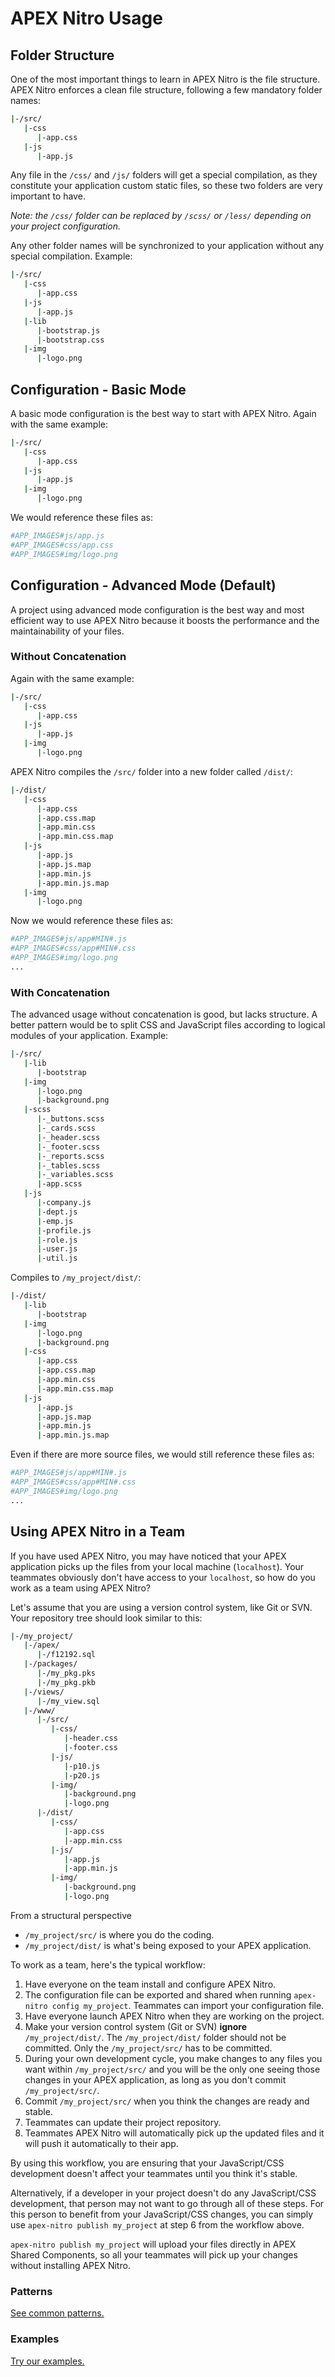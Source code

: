 # APEX Nitro Usage

## Folder Structure

One of the most important things to learn in APEX Nitro is the file structure. APEX Nitro enforces a clean file structure, following a few mandatory folder names:

```bash
|-/src/
   |-css
      |-app.css
   |-js
      |-app.js
```

Any file in the `/css/` and `/js/` folders will get a special compilation, as they constitute your application custom static files, so these two folders are very important to have.

_Note: the `/css/` folder can be replaced by `/scss/` or `/less/` depending on your project configuration._

Any other folder names will be synchronized to your application without any special compilation. Example:

```bash
|-/src/
   |-css
      |-app.css
   |-js
      |-app.js
   |-lib
      |-bootstrap.js
      |-bootstrap.css
   |-img
      |-logo.png
```

## Configuration - Basic Mode

A basic mode configuration is the best way to start with APEX Nitro. Again with the same example:

```bash
|-/src/
   |-css
      |-app.css
   |-js
      |-app.js
   |-img
      |-logo.png
```

We would reference these files as:

```bash
#APP_IMAGES#js/app.js
#APP_IMAGES#css/app.css
#APP_IMAGES#img/logo.png
```

## Configuration - Advanced Mode (Default)

A project using advanced mode configuration is the best way and most efficient way to use APEX Nitro because it boosts the performance and the maintainability of your files.

### Without Concatenation

Again with the same example:

```bash
|-/src/
   |-css
      |-app.css
   |-js
      |-app.js
   |-img
      |-logo.png
```

APEX Nitro compiles the `/src/` folder into a new folder called `/dist/`:

```bash
|-/dist/
   |-css
      |-app.css
      |-app.css.map
      |-app.min.css
      |-app.min.css.map
   |-js
      |-app.js
      |-app.js.map
      |-app.min.js
      |-app.min.js.map
   |-img
      |-logo.png
```

Now we would reference these files as:

```bash
#APP_IMAGES#js/app#MIN#.js
#APP_IMAGES#css/app#MIN#.css
#APP_IMAGES#img/logo.png
...
```

### With Concatenation

The advanced usage without concatenation is good, but lacks structure. A better pattern would be to split CSS and JavaScript files according to logical modules of your application. Example:

```bash
|-/src/
   |-lib
      |-bootstrap
   |-img
      |-logo.png
      |-background.png
   |-scss
      |-_buttons.scss
      |-_cards.scss
      |-_header.scss
      |-_footer.scss
      |-_reports.scss
      |-_tables.scss
      |-_variables.scss
      |-app.scss
   |-js
      |-company.js
      |-dept.js
      |-emp.js
      |-profile.js
      |-role.js
      |-user.js
      |-util.js
```

Compiles to `/my_project/dist/`:

```bash
|-/dist/
   |-lib
      |-bootstrap
   |-img
      |-logo.png
      |-background.png
   |-css
      |-app.css
      |-app.css.map
      |-app.min.css
      |-app.min.css.map
   |-js
      |-app.js
      |-app.js.map
      |-app.min.js
      |-app.min.js.map
```

Even if there are more source files, we would still reference these files as:

```bash
#APP_IMAGES#js/app#MIN#.js
#APP_IMAGES#css/app#MIN#.css
#APP_IMAGES#img/logo.png
...
```

## Using APEX Nitro in a Team

If you have used APEX Nitro, you may have noticed that your APEX application picks up the files from your local machine (`localhost`). Your teammates obviously don't have access to your `localhost`, so how do you work as a team using APEX Nitro?

Let's assume that you are using a version control system, like Git or SVN. Your repository tree should look similar to this:

```bash
|-/my_project/
   |-/apex/
      |-/f12192.sql
   |-/packages/
      |-/my_pkg.pks
      |-/my_pkg.pkb
   |-/views/
      |-/my_view.sql
   |-/www/
      |-/src/
         |-css/
            |-header.css
            |-footer.css
         |-js/
            |-p10.js
            |-p20.js
         |-img/
            |-background.png
            |-logo.png
      |-/dist/
         |-css/
            |-app.css
            |-app.min.css
         |-js/
            |-app.js
            |-app.min.js
         |-img/
            |-background.png
            |-logo.png
```

From a structural perspective

- `/my_project/src/` is where you do the coding.
- `/my_project/dist/` is what's being exposed to your APEX application.

To work as a team, here's the typical workflow:

1. Have everyone on the team install and configure APEX Nitro.
2. The configuration file can be exported and shared when running `apex-nitro config my_project`. Teammates can import your configuration file.
3. Have everyone launch APEX Nitro when they are working on the project.
4. Make your version control system (Git or SVN) **ignore** `/my_project/dist/`. The `/my_project/dist/` folder should not be committed. Only the `/my_project/src/` has to be committed.
5. During your own development cycle, you make changes to any files you want within `/my_project/src/` and you will be the only one seeing those changes in your APEX application, as long as you don't commit `/my_project/src/`.
6. Commit `/my_project/src/` when you think the changes are ready and stable.
7. Teammates can update their project repository.
8. Teammates APEX Nitro will automatically pick up the updated files and it will push it automatically to their app.

By using this workflow, you are ensuring that your JavaScript/CSS development doesn't affect your teammates until you think it's stable.

Alternatively, if a developer in your project doesn't do any JavaScript/CSS development, that person may not want to go through all of these steps. For this person to benefit from your JavaScript/CSS changes, you can simply use `apex-nitro publish my_project` at step 6 from the workflow above.

`apex-nitro publish my_project` will upload your files directly in APEX Shared Components, so all your teammates will pick up your changes without installing APEX Nitro.

### Patterns

[See common patterns.](patterns.md)

### Examples

[Try our examples.](../examples/)
